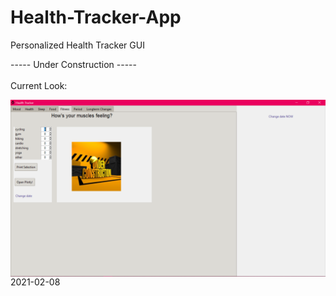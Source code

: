 # Health-Tracker-App
Personalized Health Tracker GUI

----- Under Construction -----<br><br>
Current Look:<br>
<!---![Screenshot](media/images/readme.png)--->
<img align="right" alt="GUI Screenshot" title="Screenshot Feb 3rd 2021" src="media/images/readme.png">
<br>
2021-02-08
